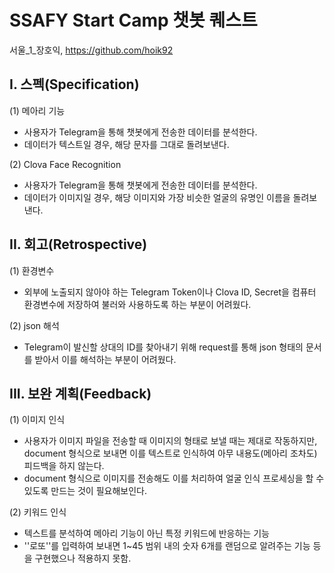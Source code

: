 # SSAFY Start Camp 챗봇 퀘스트

서울_1_장호익, https://github.com/hoik92



## I. 스펙(Specification)

(1) 메아리 기능

* 사용자가 Telegram을 통해 챗봇에게 전송한 데이터를 분석한다.
* 데이터가 텍스트일 경우, 해당 문자를 그대로 돌려보낸다.

(2) Clova Face Recognition

* 사용자가 Telegram을 통해 챗봇에게 전송한 데이터를 분석한다.
* 데이터가 이미지일 경우, 해당 이미지와 가장 비슷한 얼굴의 유명인 이름을 돌려보낸다.



## II. 회고(Retrospective)

(1) 환경변수

* 외부에 노출되지 않아야 하는 Telegram Token이나 Clova ID, Secret을 컴퓨터 환경변수에 저장하여 불러와 사용하도록 하는 부분이 어려웠다.

(2) json 해석

* Telegram이 발신할 상대의 ID를 찾아내기 위해 request를 통해 json 형태의 문서를 받아서 이를 해석하는 부분이 어려웠다.



## III. 보완 계획(Feedback)

(1) 이미지 인식

* 사용자가 이미지 파일을 전송할 때 이미지의 형태로 보낼 때는 제대로 작동하지만, document 형식으로 보내면 이를 텍스트로 인식하여 아무 내용도(메아리 조차도) 피드백을 하지 않는다.
* document 형식으로 이미지를 전송해도 이를 처리하여 얼굴 인식 프로세싱을 할 수 있도록 만드는 것이 필요해보인다.

(2) 키워드 인식

* 텍스트를 분석하여 메아리 기능이 아닌 특정 키워드에 반응하는 기능
* ''로또''를 입력하여 보내면 1~45 범위 내의 숫자 6개를 랜덤으로 알려주는 기능 등을 구현했으나 적용하지 못함.